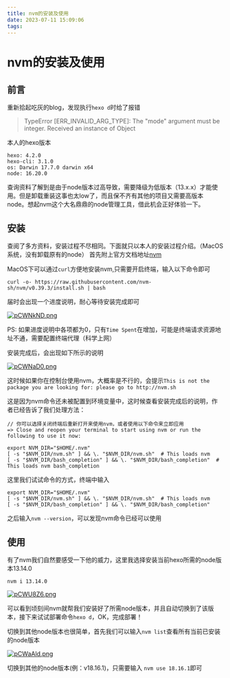 ```yaml
---
title: nvm的安装及使用
date: 2023-07-11 15:09:06
tags:
---
```

# nvm的安装及使用

## 前言
重新拾起吃灰的blog，发现执行`hexo d`时给了报错
> TypeError [ERR_INVALID_ARG_TYPE]: The "mode" argument must be integer. Received an instance of Object

本人的hexo版本
```
hexo: 4.2.0
hexo-cli: 3.1.0
os: Darwin 17.7.0 darwin x64
node: 16.20.0
```

查询资料了解到是由于node版本过高导致，需要降级为低版本（13.x.x）才能使用。但是卸载重装这事也太low了，而且保不齐有其他的项目又需要高版本node。想起nvm这个大名鼎鼎的node管理工具，借此机会正好体验一下。

## 安装

查阅了多方资料，安装过程不尽相同。下面就只以本人的安装过程介绍。（MacOS系统，没有卸载原有的node）
首先附上官方文档地址[nvm](https://github.com/nvm-sh/nvm/blob/master/README.md)

MacOS下可以通过`curl`方便地安装nvm,只需要开启终端，输入以下命令即可
```
curl -o- https://raw.githubusercontent.com/nvm-sh/nvm/v0.39.3/install.sh | bash
```

届时会出现一个进度说明，耐心等待安装完成即可

[![pCWNkND.png](https://s1.ax1x.com/2023/07/11/pCWNkND.png)](https://imgse.com/i/pCWNkND)

PS: 如果进度说明中各项都为0，只有`Time Spent`在增加，可能是终端请求资源地址不通，需要配置终端代理（科学上网）

安装完成后，会出现如下所示的说明

[![pCWNaD0.png](https://s1.ax1x.com/2023/07/11/pCWNaD0.png)](https://imgse.com/i/pCWNaD0)

这时候如果你在控制台使用nvm，大概率是不行的，会提示`This is not the package you are looking for: please go to http://nvm.sh`

这是因为nvm命令还未被配置到环境变量中，这时候查看安装完成后的说明，作者已经告诉了我们处理方法：

```
// 你可以选择关闭终端后重新打开来使用nvm，或者使用以下命令来立即应用
=> Close and reopen your terminal to start using nvm or run the following to use it now:

export NVM_DIR="$HOME/.nvm"
[ -s "$NVM_DIR/nvm.sh" ] && \. "$NVM_DIR/nvm.sh"  # This loads nvm
[ -s "$NVM_DIR/bash_completion" ] && \. "$NVM_DIR/bash_completion"  # This loads nvm bash_completion
```

这里我们试试命令的方式，终端中输入

```
export NVM_DIR="$HOME/.nvm"
[ -s "$NVM_DIR/nvm.sh" ] && \. "$NVM_DIR/nvm.sh"  # This loads nvm
[ -s "$NVM_DIR/bash_completion" ] && \. "$NVM_DIR/bash_completion"
```

之后输入`nvm --version`，可以发现nvm命令已经可以使用

## 使用

有了nvm我们自然要感受一下他的威力，这里我选择安装当前hexo所需的node版本13.14.0

```
nvm i 13.14.0
```

[![pCWU8Z6.png](https://s1.ax1x.com/2023/07/11/pCWU8Z6.png)](https://imgse.com/i/pCWU8Z6)

可以看到顷刻间nvm就帮我们安装好了所需node版本，并且自动切换到了该版本，接下来试试部署命令`hexo d`，OK，完成部署！

切换到其他node版本也很简单，首先我们可以输入`nvm list`查看所有当前已安装的node版本

[![pCWaAld.png](https://s1.ax1x.com/2023/07/11/pCWaAld.png)](https://imgse.com/i/pCWaAld)

切换到其他的node版本(例：v18.16.1)，只需要输入 `nvm use 18.16.1`即可

